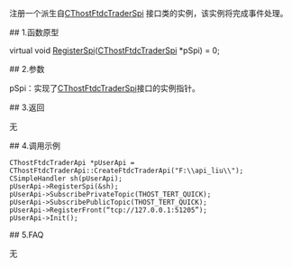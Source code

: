 <p>注册一个派生自<a href="../../CTHOSTFTDCTRADERAPI/_CTHOSTFTDCTRADERAPI/">CThostFtdcTraderSpi</a> 接口类的实例，该实例将完成事件处理。</p>
<span class="anchor" id="5cd1c9e1-bc3f-430b-8117-7aa402115a6c"></span>
## 1.函数原型
<p>virtual void <a href="../../../HQJK/CTHOSTFTDCMDAPI/REGISTERSPI/">RegisterSpi</a>(<a href="../../CTHOSTFTDCTRADERAPI/_CTHOSTFTDCTRADERAPI/">CThostFtdcTraderSpi</a> *pSpi) = 0;</p>
<span class="anchor" id="c4baf8fb-d2bd-4542-85b5-7f6a06a7e4a3"></span>
## 2.参数
<p>pSpi：实现了<a href="../../CTHOSTFTDCTRADERAPI/_CTHOSTFTDCTRADERAPI/">CThostFtdcTraderSpi</a>接口的实例指针。</p>
<span class="anchor" id="ed1a8d15-f70c-450e-baff-2e12752aaea5"></span>
## 3.返回
<p>无</p>
<span class="anchor" id="2dbc0489-0662-40b8-9b72-1bad8a55dd44"></span>
## 4.调用示例
<pre><code>CThostFtdcTraderApi *pUserApi = CThostFtdcTraderApi::CreateFtdcTraderApi("F:\\api_liu\\");
CSimpleHandler sh(pUserApi);
pUserApi-&gt;RegisterSpi(&amp;sh);
pUserApi-&gt;SubscribePrivateTopic(THOST_TERT_QUICK);
pUserApi-&gt;SubscribePublicTopic(THOST_TERT_QUICK);
pUserApi-&gt;RegisterFront(“tcp://127.0.0.1:51205”);
pUserApi-&gt;Init();
</code></pre>
<span class="anchor" id="41a21a30-f525-49b6-b2be-171731947342"></span>
## 5.FAQ
<p>无</p>
